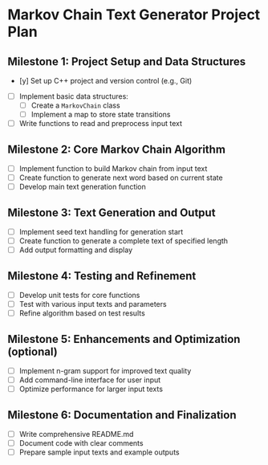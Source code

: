 # Markov Chain Text Generator Project Plan

## Milestone 1: Project Setup and Data Structures
- [y] Set up C++ project and version control (e.g., Git)
- [ ] Implement basic data structures:
  - [ ] Create a `MarkovChain` class
  - [ ] Implement a map to store state transitions
- [ ] Write functions to read and preprocess input text

## Milestone 2: Core Markov Chain Algorithm
- [ ] Implement function to build Markov chain from input text
- [ ] Create function to generate next word based on current state
- [ ] Develop main text generation function

## Milestone 3: Text Generation and Output
- [ ] Implement seed text handling for generation start
- [ ] Create function to generate a complete text of specified length
- [ ] Add output formatting and display

## Milestone 4: Testing and Refinement
- [ ] Develop unit tests for core functions
- [ ] Test with various input texts and parameters
- [ ] Refine algorithm based on test results

## Milestone 5: Enhancements and Optimization (optional)
- [ ] Implement n-gram support for improved text quality
- [ ] Add command-line interface for user input
- [ ] Optimize performance for larger input texts

## Milestone 6: Documentation and Finalization
- [ ] Write comprehensive README.md
- [ ] Document code with clear comments
- [ ] Prepare sample input texts and example outputs